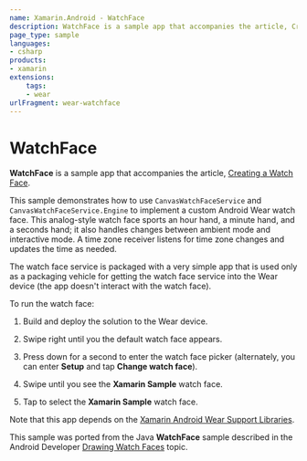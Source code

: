 ```yaml
---
name: Xamarin.Android - WatchFace
description: WatchFace is a sample app that accompanies the article, Creating a Watch Face. This sample demonstrates how to use CanvasWatchFaceService and...
page_type: sample
languages:
- csharp
products:
- xamarin
extensions:
    tags:
    - wear
urlFragment: wear-watchface
---
```

# WatchFace

**WatchFace** is a sample app that accompanies the article,
[Creating a Watch Face](https://docs.microsoft.com/xamarin/android/wear/platform/creating-a-watchface).

This sample demonstrates how to use `CanvasWatchFaceService` and
`CanvasWatchFaceService.Engine` to implement a custom Android Wear
watch face. This analog-style watch face sports an hour hand, a minute
hand, and a seconds hand; it also handles changes between ambient mode
and interactive mode. A time zone receiver listens for time zone
changes and updates the time as needed.

The watch face service is packaged with a very simple app that is used
only as a packaging vehicle for getting the watch face service into the
Wear device (the app doesn't interact with the watch face).

To run the watch face:

1. Build and deploy the solution to the Wear device.

2. Swipe right until you the default watch face appears.

3. Press down for a second to enter the watch face picker
    (alternately, you can enter **Setup** and tap **Change watch face**).

4. Swipe until you see the **Xamarin Sample** watch face.

5. Tap to select the **Xamarin Sample** watch face.

Note that this app depends on the
[Xamarin Android Wear Support Libraries](https://www.nuget.org/packages/Xamarin.Android.Wear).

This sample was ported from the Java **WatchFace** sample described in the Android Developer
[Drawing Watch Faces](https://developer.android.com/training/wearables/watch-faces/drawing.html)
topic.
